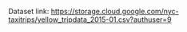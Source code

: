 Dataset link: https://storage.cloud.google.com/nyc-taxitrips/yellow_tripdata_2015-01.csv?authuser=9
